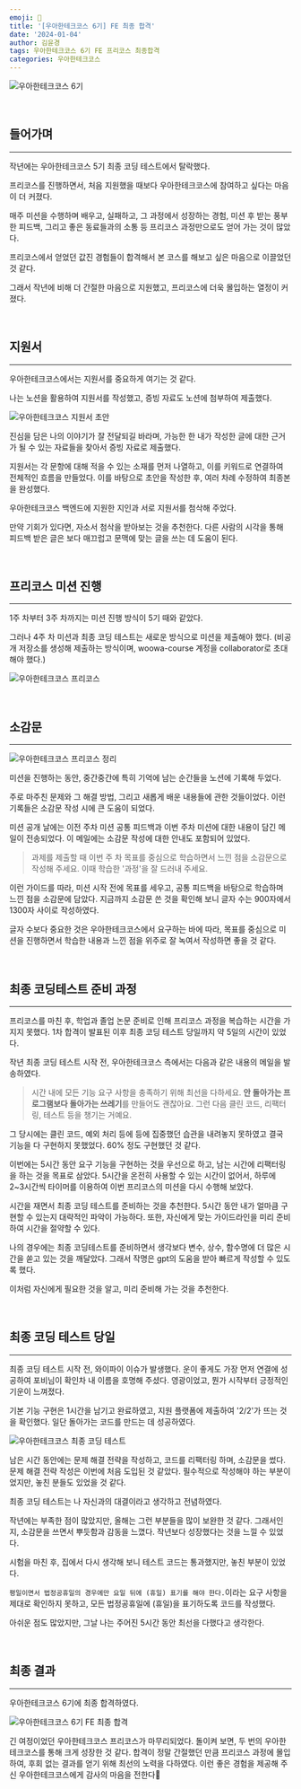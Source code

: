 ```yaml
---
emoji: 📄
title: '[우아한테크코스 6기] FE 최종 합격'
date: '2024-01-04'
author: 김윤경
tags: 우아한테크코스 6기 FE 프리코스 최종합격
categories: 우아한테크코스
---
```


![우아한테크코스 6기](01.png)

<br />

## 들어가며

---

작년에는 우아한테크코스 5기 최종 코딩 테스트에서 탈락했다.

프리코스를 진행하면서, 처음 지원했을 때보다 우아한테크코스에 참여하고 싶다는 마음이 더 커졌다.

매주 미션을 수행하며 배우고, 실패하고, 그 과정에서 성장하는 경험, 미션 후 받는 풍부한 피드백, 그리고 좋은 동료들과의 소통 등 프리코스 과정만으로도 얻어 가는 것이 많았다.

프리코스에서 얻었던 값진 경험들이 합격해서 본 코스를 해보고 싶은 마음으로 이끌었던 것 같다.

그래서 작년에 비해 더 간절한 마음으로 지원했고, 프리코스에 더욱 몰입하는 열정이 커졌다.

<br />

## 지원서

---

우아한테크코스에서는 지원서를 중요하게 여기는 것 같다.

나는 노션을 활용하여 지원서를 작성했고, 증빙 자료도 노션에 첨부하여 제출했다.

![우아한테크코스 지원서 초안](02.png)

진심을 담은 나의 이야기가 잘 전달되길 바라며, 가능한 한 내가 작성한 글에 대한 근거가 될 수 있는 자료들을 찾아서 증빙 자료로 제출했다.

지원서는 각 문항에 대해 적을 수 있는 소재를 먼저 나열하고, 이를 키워드로 연결하여 전체적인 흐름을 만들었다. 이를 바탕으로 초안을 작성한 후, 여러 차례 수정하여 최종본을 완성했다.

우아한테크코스 백엔드에 지원한 지인과 서로 지원서를 첨삭해 주었다.

만약 기회가 있다면, 자소서 첨삭을 받아보는 것을 추천한다. 다른 사람의 시각을 통해 피드백 받은 글은 보다 매끄럽고 문맥에 맞는 글을 쓰는 데 도움이 된다.

<br />

## 프리코스 미션 진행

---

1주 차부터 3주 차까지는 미션 진행 방식이 5기 때와 같았다.

그러나 4주 차 미션과 최종 코딩 테스트는 새로운 방식으로 미션을 제출해야 했다. (비공개 저장소를 생성해 제출하는 방식이며, woowa-course 계정을 collaborator로 초대해야 했다.)

![우아한테크코스 프리코스](03.png)

<br />

## 소감문

---

![우아한테크코스 프리코스 정리](04.png)

미션을 진행하는 동안, 중간중간에 특히 기억에 남는 순간들을 노션에 기록해 두었다.

주로 마주친 문제와 그 해결 방법, 그리고 새롭게 배운 내용들에 관한 것들이었다. 이런 기록들은 소감문 작성 시에 큰 도움이 되었다.

미션 공개 날에는 이전 주차 미션 공통 피드백과 이번 주차 미션에 대한 내용이 담긴 메일이 전송되었다. 이 메일에는 소감문 작성에 대한 안내도 포함되어 있었다.

> 과제를 제출할 때 이번 주 차 목표를 중심으로 학습하면서 느낀 점을 소감문으로 작성해 주세요. 이때 학습한 '과정'을 잘 드러내 주세요.

이런 가이드를 따라, 미션 시작 전에 목표를 세우고, 공통 피드백을 바탕으로 학습하며 느낀 점을 소감문에 담았다. 지금까지 소감문 쓴 것을 확인해 보니 글자 수는 900자에서 1300자 사이로 작성하였다.

글자 수보다 중요한 것은 우아한테크코스에서 요구하는 바에 따라, 목표를 중심으로 미션을 진행하면서 학습한 내용과 느낀 점을 위주로 잘 녹여서 작성하면 좋을 것 같다.

<br />

## 최종 코딩테스트 준비 과정

---

프리코스를 마친 후, 학업과 졸업 논문 준비로 인해 프리코스 과정을 복습하는 시간을 가지지 못했다.
1차 합격이 발표된 이후 최종 코딩 테스트 당일까지 약 5일의 시간이 있었다.

작년 최종 코딩 테스트 시작 전, 우아한테크코스 측에서는 다음과 같은 내용의 메일을 발송하였다.

> 시간 내에 모든 기능 요구 사항을 충족하기 위해 최선을 다하세요. **안 돌아가는 프로그램보다 돌아가는 쓰레기**를 만들어도 괜찮아요. 그런 다음 클린 코드, 리팩터링, 테스트 등을 챙기는 거예요.

그 당시에는 클린 코드, 예외 처리 등에 등에 집중했던 습관을 내려놓지 못하였고 결국 기능을 다 구현하지 못했었다. 60% 정도 구현했던 것 같다.

이번에는 5시간 동안 요구 기능을 구현하는 것을 우선으로 하고, 남는 시간에 리팩터링을 하는 것을 목표로 삼았다. 5시간을 온전히 사용할 수 있는 시간이 없어서, 하루에 2~3시간씩 타이머를 이용하여 이번 프리코스의 미션을 다시 수행해 보았다.

시간을 재면서 최종 코딩 테스트를 준비하는 것을 추천한다. 5시간 동안 내가 얼마큼 구현할 수 있는지 대략적인 파악이 가능하다. 또한, 자신에게 맞는 가이드라인을 미리 준비하여 시간을 절약할 수 있다.

나의 경우에는 최종 코딩테스트를 준비하면서 생각보다 변수, 상수, 함수명에 더 많은 시간을 쏟고 있는 것을 깨달았다. 그래서 작명은 gpt의 도움을 받아 빠르게 작성할 수 있도록 했다.

이처럼 자신에게 필요한 것을 알고, 미리 준비해 가는 것을 추천한다.

<br />

## 최종 코딩 테스트 당일

---

최종 코딩 테스트 시작 전, 와이파이 이슈가 발생했다. 운이 좋게도 가장 먼저 연결에 성공하여 포비님이 확인차 내 이름을 호명해 주셨다. 영광이었고, 뭔가 시작부터 긍정적인 기운이 느껴졌다.

기본 기능 구현은 1시간을 남기고 완료하였고, 지원 플랫폼에 제출하여 '2/2'가 뜨는 것을 확인했다. 일단 돌아가는 코드를 만드는 데 성공하였다.

![우아한테크코스 최종 코딩 테스트](05.jpg)

남은 시간 동안에는 문제 해결 전략을 작성하고, 코드를 리팩터링 하며, 소감문을 썼다. 문제 해결 전략 작성은 이번에 처음 도입된 것 같았다. 필수적으로 작성해야 하는 부분이었지만, 놓친 분들도 있었을 것 같다.

최종 코딩 테스트는 나 자신과의 대결이라고 생각하고 전념하였다.

작년에는 부족한 점이 많았지만, 올해는 그런 부분들을 많이 보완한 것 같다. 그래서인지, 소감문을 쓰면서 뿌듯함과 감동을 느꼈다. 작년보다 성장했다는 것을 느낄 수 있었다.

시험을 마친 후, 집에서 다시 생각해 보니 테스트 코드는 통과했지만, 놓친 부분이 있었다.

`평일이면서 법정공휴일의 경우에만 요일 뒤에 (휴일) 표기를 해야 한다.`이라는 요구 사항을 제대로 확인하지 못하고, 모든 법정공휴일에 (휴일)을 표기하도록 코드를 작성했다.

아쉬운 점도 많았지만, 그날 나는 주어진 5시간 동안 최선을 다했다고 생각한다.

<br />

## 최종 결과

---

우아한테크코스 6기에 최종 합격하였다.

![우아한테크코스 6기 FE 최종 합격](06.jpg)

긴 여정이었던 우아한테크코스 프리코스가 마무리되었다. 돌이켜 보면, 두 번의 우아한테크코스를 통해 크게 성장한 것 같다. 합격이 정말 간절했던 만큼 프리코스 과정에 몰입하여, 후회 없는 결과를 얻기 위해 최선의 노력을 다하였다. 이런 좋은 경험을 제공해 주신 우아한테크코스에게 감사의 마음을 전한다🙏

```toc

```
